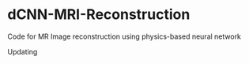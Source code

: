 # dCNN-MRI-Reconstruction
Code for MR Image reconstruction using physics-based neural network


Updating
